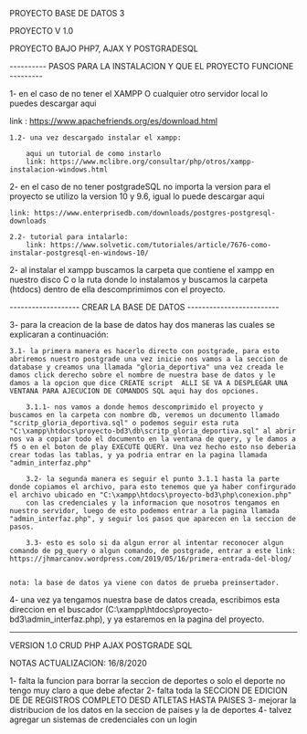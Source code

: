 PROYECTO BASE DE DATOS 3 

PROYECTO V 1.0

PROYECTO BAJO PHP7, AJAX Y POSTGRADESQL  

---------- PASOS PARA LA INSTALACION Y QUE EL PROYECTO FUNCIONE ---------

1- en el caso de no tener el XAMPP O cualquier otro servidor local lo puedes descargar aqui 

link : https://www.apachefriends.org/es/download.html

    1.2- una vez descargado instalar el xampp:

        aqui un tutorial de como instarlo 
        link: https://www.mclibre.org/consultar/php/otros/xampp-instalacion-windows.html

2- en el caso de no tener postgradeSQL no importa la version para el proyecto se utilizo la version 10 y 9.6, igual lo puede descargar aqui

    link: https://www.enterprisedb.com/downloads/postgres-postgresql-downloads

    2.2- tutorial para intalarlo:    
        link: https://www.solvetic.com/tutoriales/article/7676-como-instalar-postgresql-en-windows-10/


2- al instalar el xampp buscamos la carpeta que contiene el xampp en nuestro disco C o la ruta donde lo instalamos y buscamos la carpeta (htdocs) dentro de ella  descomprimimos con el proyecto.



------------------- CREAR LA BASE DE DATOS -------------------------

3- para la creacion de la base de datos hay dos maneras las cuales se explicaran a continuación:

    3.1- la primera manera es hacerlo directo con postgrade, para esto abriremos nuestro postgrade una vez inicie nos vamos a la seccion de database y creamos una llamada "gloria_deportiva" una vez creada le damos click derecho sobre el nombre de nuestra base de datos y le damos a la opcion que dice CREATE script  ALLI SE VA A DESPLEGAR UNA VENTANA PARA AJECUCION DE COMANDOS SQL aqui hay dos opciones.

        3.1.1- nos vamos a donde hemos descomprimido el proyecto y buscamos en la carpeta con nombre db, veremos un documento llamado "scritp_gloria_deportiva.sql" o podemos seguir esta ruta "C:\xampp\htdocs\proyecto-bd3\db\scritp_gloria_deportiva.sql" al abrir nos va a copiar todo el documento en la ventana de query, y le damos a f5 o en el boton de play EXECUTE QUERY. Una vez hecho esto nso deberia crear todas las tablas, y ya podria entrar en la pagina llamada "admin_interfaz.php"

        3.2- la segunda manera es seguir el punto 3.1.1 hasta la parte donde copiamos el archivo, para esto tenemos que ya haber confirgurado el archivo ubicado en "C:\xampp\htdocs\proyecto-bd3\php\conexion.php"
        con las credenciales y la informacion que nosotros tengamos en nuestro servidor, luego de esto podemos entrar a la pagina llamada "admin_interfaz.php", y seguir los pasos que aparecen en la seccion de pasos.

        3.3- esto es solo si da algun error al intentar reconocer algun comando de pg_query o algun comando, de postgrade, entrar a este link: https://jhmarcanov.wordpress.com/2019/05/16/primera-entrada-del-blog/
         

    nota: la base de datos ya viene con datos de prueba preinsertador.

4- una vez ya tengamos nuestra base de datos creada, escribimos esta direccion en el buscador (C:\xampp\htdocs\proyecto-bd3\admin_interfaz.php), y ya estaremos en la pagina del proyecto.





------------------------------------------------------------
VERSION 1.0 CRUD PHP AJAX POSTGRADE SQL

NOTAS ACTUALIZACION: 16/8/2020

1- falta la funcion para borrar la seccion de deportes o solo el deporte no tengo muy claro a que debe afectar 
2- falta toda la SECCION DE EDICION DE DE REGISTROS COMPLETO DESD ATLETAS HASTA PAISES
3- mejorar la distribucion de los datos en la seccion de paises y la de deportes 
4- talvez agregar un sistemas de credenciales con un login 

